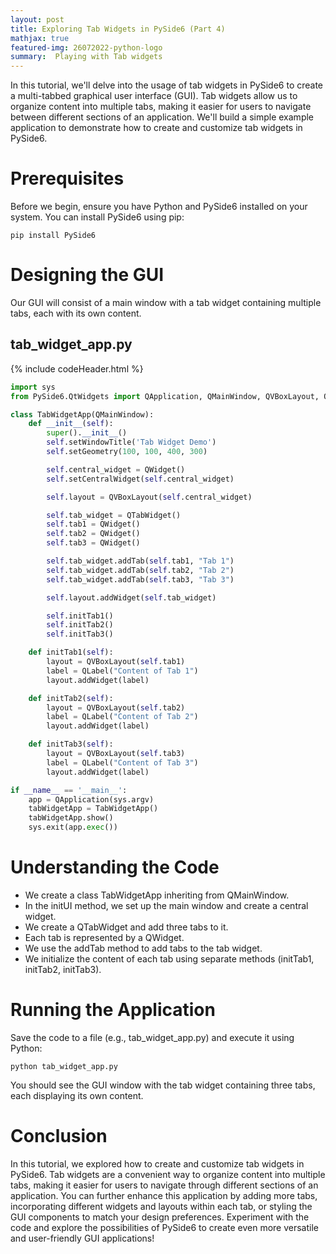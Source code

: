```yaml
---
layout: post
title: Exploring Tab Widgets in PySide6 (Part 4)
mathjax: true
featured-img: 26072022-python-logo
summary:  Playing with Tab widgets 
---
```


In this tutorial, we'll delve into the usage of tab widgets in PySide6 to create a multi-tabbed graphical user interface (GUI). Tab widgets allow us to organize content into multiple tabs, making it easier for users to navigate between different sections of an application. We'll build a simple example application to demonstrate how to create and customize tab widgets in PySide6.

# Prerequisites
Before we begin, ensure you have Python and PySide6 installed on your system. You can install PySide6 using pip:

`pip install PySide6`

# Designing the GUI

Our GUI will consist of a main window with a tab widget containing multiple tabs, each with its own content.

## tab_widget_app.py
{% include codeHeader.html %}
```python
import sys
from PySide6.QtWidgets import QApplication, QMainWindow, QVBoxLayout, QTabWidget, QWidget, QLabel

class TabWidgetApp(QMainWindow):
    def __init__(self):
        super().__init__()
        self.setWindowTitle('Tab Widget Demo')
        self.setGeometry(100, 100, 400, 300)

        self.central_widget = QWidget()
        self.setCentralWidget(self.central_widget)

        self.layout = QVBoxLayout(self.central_widget)

        self.tab_widget = QTabWidget()
        self.tab1 = QWidget()
        self.tab2 = QWidget()
        self.tab3 = QWidget()

        self.tab_widget.addTab(self.tab1, "Tab 1")
        self.tab_widget.addTab(self.tab2, "Tab 2")
        self.tab_widget.addTab(self.tab3, "Tab 3")

        self.layout.addWidget(self.tab_widget)

        self.initTab1()
        self.initTab2()
        self.initTab3()

    def initTab1(self):
        layout = QVBoxLayout(self.tab1)
        label = QLabel("Content of Tab 1")
        layout.addWidget(label)

    def initTab2(self):
        layout = QVBoxLayout(self.tab2)
        label = QLabel("Content of Tab 2")
        layout.addWidget(label)

    def initTab3(self):
        layout = QVBoxLayout(self.tab3)
        label = QLabel("Content of Tab 3")
        layout.addWidget(label)

if __name__ == '__main__':
    app = QApplication(sys.argv)
    tabWidgetApp = TabWidgetApp()
    tabWidgetApp.show()
    sys.exit(app.exec())
```

# Understanding the Code

* We create a class TabWidgetApp inheriting from QMainWindow.
* In the initUI method, we set up the main window and create a central widget.
* We create a QTabWidget and add three tabs to it.
* Each tab is represented by a QWidget.
* We use the addTab method to add tabs to the tab widget.
* We initialize the content of each tab using separate methods (initTab1, initTab2, initTab3).

# Running the Application

Save the code to a file (e.g., tab_widget_app.py) and execute it using Python:

`python tab_widget_app.py`

You should see the GUI window with the tab widget containing three tabs, each displaying its own content.

# Conclusion

In this tutorial, we explored how to create and customize tab widgets in PySide6. Tab widgets are a convenient way to organize content into multiple tabs, making it easier for users to navigate through different sections of an application. You can further enhance this application by adding more tabs, incorporating different widgets and layouts within each tab, or styling the GUI components to match your design preferences. Experiment with the code and explore the possibilities of PySide6 to create even more versatile and user-friendly GUI applications!








